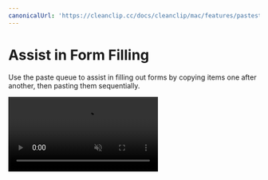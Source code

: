 ```yaml
---
canonicalUrl: 'https://cleanclip.cc/docs/cleanclip/mac/features/pastestack-fill-form'
---
```


# Assist in Form Filling

Use the paste queue to assist in filling out forms by copying items one after another, then pasting them sequentially.

<video autoplay muted loop>
    <source src="/videos/pastestack-fill-form.mp4" type="video/mp4">
    <iframe src="/videos/pastestack-fill-form.mp4" scrolling="no" border="0" frameborder="0" allow="autoplay; encrypted-media" allowfullscreen></iframe>
</video>